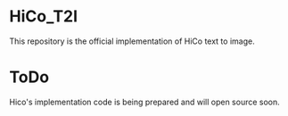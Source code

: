 # HiCo_T2I
This repository is the official implementation of HiCo text to image.

# ToDo
Hico's implementation code is being prepared and will open source soon.
